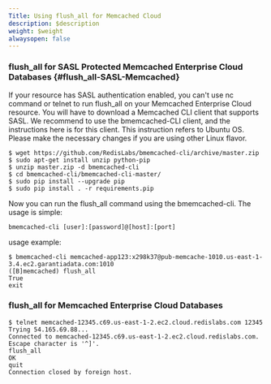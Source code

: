 ```yaml
---
Title: Using flush_all for Memcached Cloud
description: $description
weight: $weight
alwaysopen: false
---
```

### flush\_all for SASL Protected Memcached Enterprise Cloud Databases {#flush_all-SASL-Memcached}

If your resource has SASL authentication enabled, you can't use nc
command or telnet to run flush\_all on your Memcached Enterprise Cloud
resource. You will have to download a Memcached CLI client that supports
SASL. We recommend to use the bmemcached-CLI client, and the
instructions here is for this client. This instruction refers to Ubuntu
OS. Please make the necessary changes if you are using other Linux
flavor.

``` {style="border: 2px solid #ddd; background-color: #333; color: #fff; padding: 10px; -webkit-font-smoothing: auto;"}
$ wget https://github.com/RedisLabs/bmemcached-cli/archive/master.zip
$ sudo apt-get install unzip python-pip
$ unzip master.zip -d bmemcached-cli
$ cd bmemcached-cli/bmemcached-cli-master/
$ sudo pip install --upgrade pip
$ sudo pip install . -r requirements.pip
```

Now you can run the flush\_all command using the bmemcached-cli. The
usage is simple:

``` {style="border: 2px solid #ddd; background-color: #333; color: #fff; padding: 10px; -webkit-font-smoothing: auto;"}
bmemcached-cli [user]:[password]@[host]:[port]
```

usage example:

``` {style="border: 2px solid #ddd; background-color: #333; color: #fff; padding: 10px; -webkit-font-smoothing: auto;"}
$ bmemcached-cli memcached-app123:x298k37@pub-memcache-1010.us-east-1-3.4.ec2.garantiadata.com:1010
([B]memcached) flush_all
True
exit
```

### flush\_all for Memcached Enterprise Cloud Databases

``` {style="border: 2px solid #ddd; background-color: #333; color: #fff; padding: 10px; -webkit-font-smoothing: auto;"}
$ telnet memcached-12345.c69.us-east-1-2.ec2.cloud.redislabs.com 12345
Trying 54.165.69.88...
Connected to memcached-12345.c69.us-east-1-2.ec2.cloud.redislabs.com.
Escape character is '^]'.
flush_all
OK
quit
Connection closed by foreign host.
```
